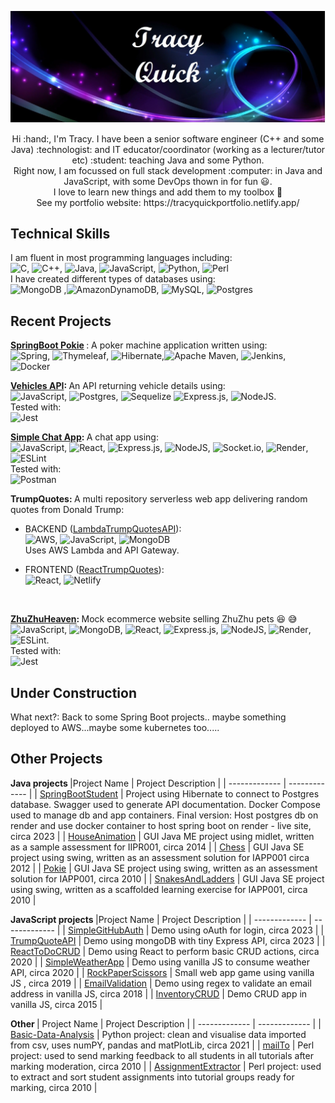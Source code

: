 
![Banner](/banner.jpg?raw=true "name banner")
<p align="center" >Hi :hand:, I'm Tracy. I have been a senior software engineer (C++ and some Java) :technologist: and IT educator/coordinator (working as a lecturer/tutor etc) :student: teaching Java and some Python. <br> 
Right now, I am focussed on full stack development :computer: in Java and JavaScript, with some DevOps thown in for fun 😃.<br>
I love to learn new things and add them to my toolbox 🧰 <br>
See my portfolio website: https://tracyquickportfolio.netlify.app/ </p>

## Technical Skills <br>

I am fluent in most programming languages including: <br>
![C](https://img.shields.io/badge/c-%2300599C.svg?style=for-the-badge&logo=c&logoColor=white), ![C++](https://img.shields.io/badge/c++-%2300599C.svg?style=for-the-badge&logo=c%2B%2B&logoColor=white), ![Java](https://img.shields.io/badge/java-%23ED8B00.svg?style=for-the-badge&logo=java&logoColor=white), ![JavaScript](https://img.shields.io/badge/javascript-%23323330.svg?style=for-the-badge&logo=javascript&logoColor=%23F7DF1E), ![Python](https://img.shields.io/badge/python-3670A0?style=for-the-badge&logo=python&logoColor=ffdd54), ![Perl](https://img.shields.io/badge/perl-%2339457E.svg?style=for-the-badge&logo=perl&logoColor=white) <br>
I have created different types of databases using: <br>
![MongoDB](https://img.shields.io/badge/MongoDB-%234ea94b.svg?style=for-the-badge&logo=mongodb&logoColor=white)
,![AmazonDynamoDB](https://img.shields.io/badge/Amazon%20DynamoDB-4053D6?style=for-the-badge&logo=Amazon%20DynamoDB&logoColor=white), ![MySQL](https://img.shields.io/badge/mysql-%2300f.svg?style=for-the-badge&logo=mysql&logoColor=white), ![Postgres](https://img.shields.io/badge/postgres-%23316192.svg?style=for-the-badge&logo=postgresql&logoColor=white)

## Recent Projects <br> 

<b>[SpringBoot Pokie](https://github.com/tlquick/SpringBootPokie) </b> : A poker machine application written using: <br>
![Spring](https://img.shields.io/badge/spring-%236DB33F.svg?style=for-the-badge&logo=spring&logoColor=white), ![Thymeleaf](https://img.shields.io/badge/Thymeleaf-%23005C0F.svg?style=for-the-badge&logo=Thymeleaf&logoColor=white), ![Hibernate](https://img.shields.io/badge/Hibernate-59666C?style=for-the-badge&logo=Hibernate&logoColor=white),![Apache Maven](https://img.shields.io/badge/Apache%20Maven-C71A36?style=for-the-badge&logo=Apache%20Maven&logoColor=white), ![Jenkins](https://img.shields.io/badge/jenkins-%232C5263.svg?style=for-the-badge&logo=jenkins&logoColor=white), ![Docker](https://img.shields.io/badge/docker-%230db7ed.svg?style=for-the-badge&logo=docker&logoColor=white) <br>

<b>[Vehicles API](https://github.com/tlquick/VehiclesAPI): </b> An API returning vehicle details using: <br>
![JavaScript](https://img.shields.io/badge/javascript-%23323330.svg?style=for-the-badge&logo=javascript&logoColor=%23F7DF1E), ![Postgres](https://img.shields.io/badge/postgres-%23316192.svg?style=for-the-badge&logo=postgresql&logoColor=white), ![Sequelize](https://img.shields.io/badge/Sequelize-52B0E7?style=for-the-badge&logo=Sequelize&logoColor=white) ![Express.js](https://img.shields.io/badge/express.js-%23404d59.svg?style=for-the-badge&logo=express&logoColor=%2361DAFB), ![NodeJS](https://img.shields.io/badge/node.js-6DA55F?style=for-the-badge&logo=node.js&logoColor=white). <br>
Tested with: <br> ![Jest](https://img.shields.io/badge/-jest-%23C21325?style=for-the-badge&logo=jest&logoColor=white)

<b>[Simple Chat App](https://github.com/tlquick/SimpleChatApp): </b> A chat app using: <br>
![JavaScript](https://img.shields.io/badge/javascript-%23323330.svg?style=for-the-badge&logo=javascript&logoColor=%23F7DF1E), ![React](https://img.shields.io/badge/react-%2320232a.svg?style=for-the-badge&logo=react&logoColor=%2361DAFB), ![Express.js](https://img.shields.io/badge/express.js-%23404d59.svg?style=for-the-badge&logo=express&logoColor=%2361DAFB), ![NodeJS](https://img.shields.io/badge/node.js-6DA55F?style=for-the-badge&logo=node.js&logoColor=white), ![Socket.io](https://img.shields.io/badge/Socket.io-black?style=for-the-badge&logo=socket.io&badgeColor=010101), ![Render](https://img.shields.io/badge/Render-%46E3B7.svg?style=for-the-badge&logo=render&logoColor=white), ![ESLint](https://img.shields.io/badge/ESLint-4B3263?style=for-the-badge&logo=eslint&logoColor=white) <br> 
Tested with: <br>
![Postman](https://img.shields.io/badge/Postman-FF6C37?style=for-the-badge&logo=postman&logoColor=white)

<b>TrumpQuotes: </b> A multi repository serverless web app delivering random quotes from Donald Trump: <br> 

  * BACKEND ([LambdaTrumpQuotesAPI](https://github.com/tlquick/LambdaTrumpQuotesAPI)): <br>
  ![AWS](https://img.shields.io/badge/AWS-%23FF9900.svg?style=for-the-badge&logo=amazon-aws&logoColor=white), ![JavaScript](https://img.shields.io/badge/javascript-%23323330.svg?style=for-the-badge&logo=javascript&logoColor=%23F7DF1E), ![MongoDB](https://img.shields.io/badge/MongoDB-%234ea94b.svg?style=for-the-badge&logo=mongodb&logoColor=white) <br> Uses AWS Lambda and API Gateway.
 
  * FRONTEND ([ReactTrumpQuotes](https://github.com/tlquick/reactTrumpQuotes)): <br>
  ![React](https://img.shields.io/badge/react-%2320232a.svg?style=for-the-badge&logo=react&logoColor=%2361DAFB), ![Netlify](https://img.shields.io/badge/netlify-%23000000.svg?style=for-the-badge&logo=netlify&logoColor=#00C7B7)
<br>

<b>[ZhuZhuHeaven](https://github.com/tlquick/ZhuZhuHeaven): </b> Mock ecommerce website selling ZhuZhu pets 😆 😅 <br>
![JavaScript](https://img.shields.io/badge/javascript-%23323330.svg?style=for-the-badge&logo=javascript&logoColor=%23F7DF1E), ![MongoDB](https://img.shields.io/badge/MongoDB-%234ea94b.svg?style=for-the-badge&logo=mongodb&logoColor=white), ![React](https://img.shields.io/badge/react-%2320232a.svg?style=for-the-badge&logo=react&logoColor=%2361DAFB), ![Express.js](https://img.shields.io/badge/express.js-%23404d59.svg?style=for-the-badge&logo=express&logoColor=%2361DAFB), ![NodeJS](https://img.shields.io/badge/node.js-6DA55F?style=for-the-badge&logo=node.js&logoColor=white), ![Render](https://img.shields.io/badge/Render-%46E3B7.svg?style=for-the-badge&logo=render&logoColor=white), ![ESLint](https://img.shields.io/badge/ESLint-4B3263?style=for-the-badge&logo=eslint&logoColor=white). <br>
Tested with: <br> ![Jest](https://img.shields.io/badge/-jest-%23C21325?style=for-the-badge&logo=jest&logoColor=white)


## Under Construction <br>
What next?: Back to some Spring Boot projects.. maybe something deployed to AWS...maybe some kubernetes too.....
<br>

## Other Projects 
<b> Java projects </b>
|Project Name | Project Description |
| ------------- | ------------- |
| [SpringBootStudent](https://github.com/tlquick/SpringBootStudent) | Project using Hibernate to connect to Postgres database. Swagger used to generate API documentation. Docker Compose used to manage db and app containers. Final version: Host postgres db on render and use docker container to host spring boot on render - live site, circa 2023 |
| [HouseAnimation](https://github.com/tlquick/HouseAnimation)  | GUI Java ME project using midlet, written as a sample assessment for IIPR001, circa 2014  |
| [Chess](https://github.com/tlquick/Chess)  | GUI Java SE project using swing, written as an assessment solution for IAPP001 circa 2012  |
| [Pokie](https://github.com/tlquick/Pokie) | GUI Java SE project using swing, written as an assessment solution for IAPP001, circa 2010  |
| [SnakesAndLadders](https://github.com/tlquick/SnakesAndLadders)  | GUI Java SE project using swing, written as a scaffolded learning exercise for IAPP001, circa 2010  |



<b> JavaScript projects </b>
|Project Name | Project Description |
| ------------- | ------------- |
| [SimpleGitHubAuth](https://github.com/tlquick/SimpleGitHubAuth)  | Demo using oAuth for login, circa 2023 |
| [TrumpQuoteAPI](https://github.com/tlquick/TrumpQuoteAPI)  | Demo using mongoDB with tiny Express API, circa 2023  |
| [ReactToDoCRUD](https://github.com/tlquick/ReactToDoCRUD)  | Demo using React to perform basic CRUD actions, circa 2020 |
| [SimpleWeatherApp](https://github.com/tlquick/SimpleWeatherApp) | Demo using vanilla JS to consume weather API, circa 2020  |
| [RockPaperScissors](https://github.com/tlquick/RockPaperScissors) | Small web app game using vanilla JS , circa 2019 |
| [EmailValidation](https://github.com/tlquick/EmailValidation)  | Demo using regex to validate an email address in vanilla JS, circa 2018  |
| [InventoryCRUD](https://github.com/tlquick/InventoryCRUD)  | Demo CRUD app in vanilla JS, circa 2015 |


<b> Other </b>
| Project Name  | Project Description |
| ------------- | ------------- |
| [Basic-Data-Analysis](https://github.com/tlquick/Basic-Data-Analysis)  | Python project: clean and visualise data imported from csv, uses numPY, pandas and matPlotLib, circa 2021  |
| [mailTo](https://github.com/tlquick/mailTo) | Perl project:  used to send marking feedback to all students in all tutorials after marking moderation, circa 2010 |
| [AssignmentExtractor](https://github.com/tlquick/AssignmentExtractor) | Perl project: used to extract and sort student assignments into tutorial groups ready for marking, circa 2010  |


<!---
tlquick/tlquick is a ✨ special ✨ repository because its `README.md` (this file) appears on your GitHub profile.
You can click the Preview link to take a look at your changes.
--->
